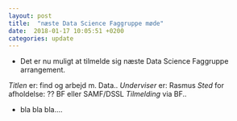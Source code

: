 ```yaml
---
layout: post
title:  "næste Data Science Faggruppe møde"
date:  2018-01-17 10:05:51 +0200
categories: update
---
```


   - Det er nu muligt at tilmelde sig næste Data Science Faggruppe arrangement. <br>

_Titlen_ er: find og arbejd m. Data..
_Underviser_ er: Rasmus
_Sted_ for afholdelse: ?? BF eller SAMF/DSSL
_Tilmelding_ via BF..

   - bla bla bla....

